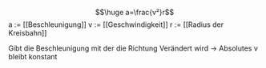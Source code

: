 $$\huge a=\frac{v²}r$$
a := [[Beschleunigung]]
v := [[Geschwindigkeit]]
r := [[Radius der Kreisbahn]]

Gibt die Beschleunigung mit der die Richtung Verändert wird -> Absolutes v bleibt konstant